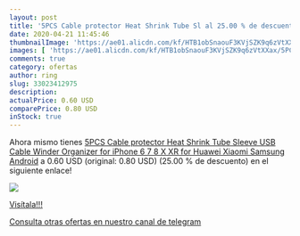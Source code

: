 ```yaml
---
layout: post
title: '5PCS Cable protector Heat Shrink Tube Sl al 25.00 % de descuento'
date: 2020-04-21 11:45:46
thumbnailImage: 'https://ae01.alicdn.com/kf/HTB1obSnaouF3KVjSZK9q6zVtXXax/5PCS-Cable-protector-Heat-Shrink-Tube-Sleeve-USB-Cable-Winder-Organizer-for-iPhone-6-7-8.jpg_350x350._SL200_.jpg'
images: [ 'https://ae01.alicdn.com/kf/HTB1obSnaouF3KVjSZK9q6zVtXXax/5PCS-Cable-protector-Heat-Shrink-Tube-Sleeve-USB-Cable-Winder-Organizer-for-iPhone-6-7-8.jpg_350x350._SL200_.jpg' ]
comments: true
category: ofertas
author: ring
slug: 33023412975
description:
actualPrice: 0.60 USD
comparePrice: 0.80 USD
inStock: true
---
```


Ahora mismo tienes [5PCS Cable protector Heat Shrink Tube Sleeve USB Cable Winder Organizer for iPhone 6 7 8 X XR for Huawei Xiaomi Samsung Android](https://www.amazon.com/dp/33023412975/?tag=redken08-20) a 0.60 USD (original: 0.80 USD) (25.00 %  de descuento) en el siguiente enlace!

[![](https://ae01.alicdn.com/kf/HTB1obSnaouF3KVjSZK9q6zVtXXax/5PCS-Cable-protector-Heat-Shrink-Tube-Sleeve-USB-Cable-Winder-Organizer-for-iPhone-6-7-8.jpg_350x350._SL200_.jpg)](https://www.amazon.com/dp/33023412975/?tag=redken08-20)

[Visítala!!!](https://www.amazon.com/dp/33023412975/?tag=redken08-20)

[Consulta otras ofertas en nuestro canal de telegram](https://t.me/s/ofertas25)
